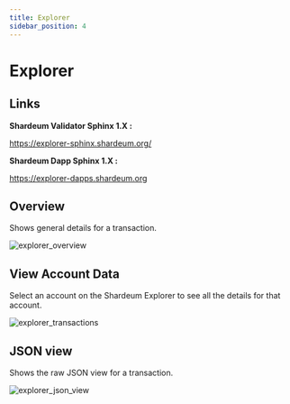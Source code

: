 ```yaml
---
title: Explorer
sidebar_position: 4
---
```


# Explorer

## Links

**Shardeum Validator Sphinx 1.X :**

https://explorer-sphinx.shardeum.org/

**Shardeum Dapp Sphinx 1.X :**

https://explorer-dapps.shardeum.org



## Overview

Shows general details for a transaction.

![explorer_overview](/img/explorer/explorerMain.png)


## View Account Data

Select an account on the Shardeum Explorer to see all the details for that account.

![explorer_transactions](/img/explorer/transactions1.png)


## JSON view

Shows the raw JSON view for a transaction.

![explorer_json_view](/img/explorer/jsonview.png)
